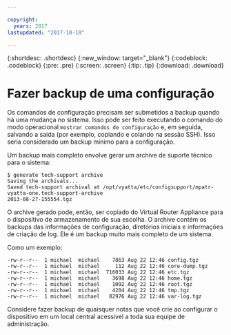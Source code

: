```yaml
---

copyright:
  years: 2017
lastupdated: "2017-10-18"

---
```


{:shortdesc: .shortdesc}
{:new_window: target="_blank"}
{:codeblock: .codeblock}
{:pre: .pre}
{:screen: .screen}
{:tip: .tip}
{:download: .download}

# Fazer backup de uma configuração
Os comandos de configuração precisam ser submetidos a backup quando há uma mudança no sistema. Isso pode ser feito executando o comando do modo operacional `mostrar comandos de configuração` e, em seguida, salvando a saída (por exemplo, copiando e colando na sessão SSH). Isso seria considerado um backup mínimo para a configuração.

Um backup mais completo envolve gerar um archive de suporte técnico para o sistema: 

```
$ generate tech-support archive
Saving the archivals...
Saved tech-support archival at /opt/vyatta/etc/configsupport/mpatr-vyatta-one.tech-support-archive
2013-08-27-155554.tgz
```

O archive gerado pode, então, ser copiado do Virtual Router Appliance para o dispositivo de armazenamento de sua escolha. O archive contém os backups das informações de configuração, diretórios iniciais e informações de criação de log. Ele é um backup muito mais completo de um sistema. 

Como um exemplo:

```
-rw-r--r--  1 michael  michael    7863 Aug 22 12:46 config.tgz
-rw-r--r--  1 michael  michael     112 Aug 22 12:46 core-dump.tgz
-rw-r--r--  1 michael  michael  716033 Aug 22 12:46 etc.tgz
-rw-r--r--  1 michael  michael    3698 Aug 22 12:46 home.tgz
-rw-r--r--  1 michael  michael    1092 Aug 22 12:46 root.tgz
-rw-r--r--  1 michael  michael    4204 Aug 22 12:46 tmp.tgz
-rw-r--r--  1 michael  michael   82976 Aug 22 12:46 var-log.tgz
```

Considere fazer backup de quaisquer notas que você crie ao configurar o dispositivo em um local central acessível a toda sua equipe de administração.
